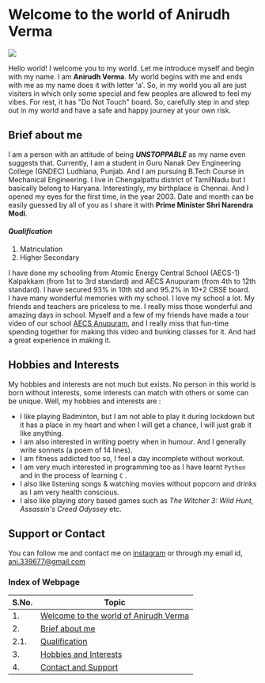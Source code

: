 # Welcome to the world of Anirudh Verma
![](https://user-images.githubusercontent.com/75009931/100592901-be050400-331d-11eb-803d-61db76bc0015.jpg)

Hello world! I welcome you to my world. Let me introduce myself and begin with my name.
I am **Anirudh Verma**. My world begins with me and ends with me as my name does it with letter 'a'. So, in my world you all are just visiters in which only some special and few peoples are allowed to feel my vibes. For rest, it has "Do Not Touch" board. So, carefully step in and step out in my world and have a safe and happy journey at your own risk.
## Brief about me
I am a person with an attitude of being _**UNSTOPPABLE**_ as my name even suggests that. Currently, I am a student in Guru Nanak Dev Engineering College (GNDEC) Ludhiana, Punjab. And I am pursuing B.Tech Course in Mechanical Engineering. I live in Chengalpattu district of TamilNadu but I basically belong to Haryana. Interestingly, my birthplace is Chennai. And I opened my eyes for the first time, in the year 2003. Date and month can be easily guessed by all of you as I share it with **Prime Minister Shri Narendra Modi**.  
#### _Qualification_
1. Matriculation  
2. Higher Secondary

 
I have done my schooling from Atomic Energy Central School (AECS-1) Kalpakkam (from 1st to 3rd standard) and AECS Anupuram (from 4th to 12th standard). I have secured 93% in 10th std and 95.2% in 10+2 CBSE board.  
I have many wonderful memories with my school. I love my school a lot. My friends and teachers are priceless to me. I really miss those wonderful and amazing days in school. Myself and a few of my friends have made a tour video of our school [AECS Anupuram](https://youtu.be/7IQGvSjyhz0), and I really miss that fun-time spending together for making this video and bunking classes for it. And had a great experience in making it.














## Hobbies and Interests
My hobbies and interests are not much but exists. No person in this world is born without interests, some interests can match with others or some can be unique. Well, my hobbies and interests are :
- I like playing Badminton, but I am not able to play it during lockdown but it has a place in my heart and when I will get a chance, I will just grab it like anything.
- I am also interested in writing poetry when in humour. And I generally write sonnets (a poem of 14 lines).
- I am fitness addicted too so, I feel a day incomplete without workout.
- I am very much interested in programming too as I have learnt `Python` and in the process of learning `C`
.
- I also like listening songs & watching movies without popcorn and drinks as I am very health conscious.
- I also like playing story based games such as _The Witcher 3: Wild Hunt, Assassin's Creed Odyssey_ etc.



## Support or Contact
You can follow me and contact me on [instagram](https://www.instagram.com/aniroid.v/) or through my email id, [ani.339677@gmail.com](mailto:ani.339677@gmail.com)

### Index of Webpage
| S.No. | Topic |
| :------- | ------- |
|  1.   | [Welcome to the world of Anirudh Verma](https://github.com/ani339677/Bio/blob/main/docs/index.md#welcome-to-the-world-of-anirudh-verma) |
| 2.   | [Brief about me](https://github.com/ani339677/Bio/blob/main/docs/index.md#brief-about-me) |
| 2.1. | [Qualification](https://github.com/ani339677/Bio/blob/main/docs/index.md#qualification) |
| 3.   | [Hobbies and Interests](https://github.com/ani339677/Bio/blob/main/docs/index.md#hobbies-and-interests) |
| 4.   | [Contact and Support](https://github.com/ani339677/Bio/blob/main/docs/index.md#support-or-contact) |
